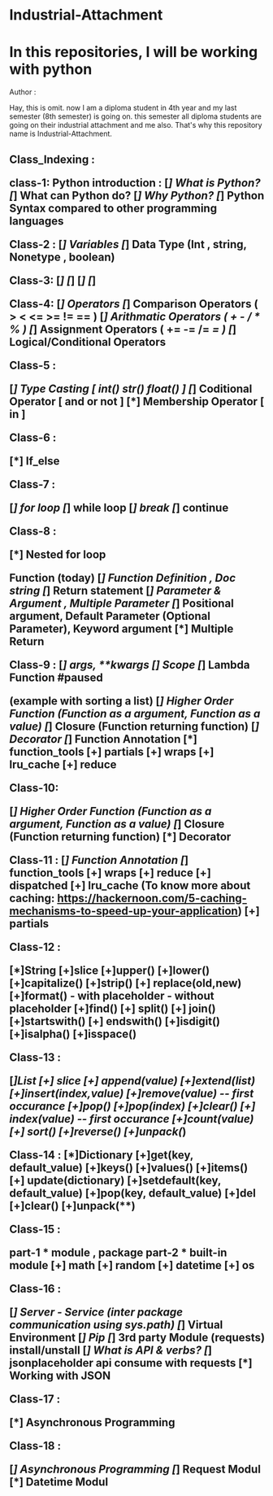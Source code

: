 # Industrial-Attachment
<h1> In this  repositories, I will be working with python</h1>

 Author : 
 
Hay, this is omit. now I am a diploma student in 4th year and my last semester   (8th semester) 
is going on. this semester all diploma students are going on their industrial attachment and me also.
That's why this repository name is Industrial-Attachment.

<h2> Class_Indexing :
    
class-1: 
Python introduction :
[*] What is Python?
[*] What can Python do?
[*] Why Python?
[*] Python Syntax compared to other programming languages

Class-2 : 
[*] Variables
[*] Data Type (Int , string, Nonetype , boolean)

Class-3: 
[*] 
[*]
[*]
[*]

Class-4: 
[*] Operators
[*] Comparison Operators ( > < <= >= != == )
[*] Arithmatic Operators ( + - / * % )
[*] Assignment Operators ( += -= /= *= )
[*] Logical/Conditional Operators


Class-5 : 

[*] Type Casting [ int() str() float() ]
[*] Coditional Operator [ and or not ]
[*] Membership Operator [ in ]

Class-6 : 

[*] If_else

Class-7 : 

[*] for loop
[*] while loop
[*] break
[*] continue

Class-8 :

[*]  Nested for loop

Function (today)
[*]  Function Definition , Doc string
[*]  Return statement
[*]  Parameter & Argument , Multiple Parameter
[*] Positional argument, Default Parameter (Optional Parameter), Keyword argument
[*] Multiple Return

Class-9 :
[*] *args, **kwargs
[*] Scope
[*] Lambda Function  #paused 

(example with sorting a list)
[*] Higher Order Function (Function as a argument, Function as a value)
[*] Closure (Function returning function)
[*] Decorator
[*] Function Annotation
[*] function_tools
	[+] partials
	[+] wraps
	[+] lru_cache
	[+] reduce

Class-10:

[*] Higher Order Function (Function as a argument, Function as a value)
[*] Closure (Function returning function)
[*] Decorator

Class-11 :
[*] Function Annotation
[*] function_tools
	[+] wraps
	[+] reduce
    [+] dispatched
	[+] lru_cache (To know more  about  caching: https://hackernoon.com/5-caching-mechanisms-to-speed-up-your-application)
	[+] partials

Class-12 :

[*]String
    [+]slice
    [+]upper()
    [+]lower()
    [+]capitalize()
    [+]strip()
    [+] replace(old,new)
    [+]format()
        - with placeholder
        - without placeholder
    [+]find()
    [+] split()
    [+] join()
    [+]startswith()
    [+] endswith()
    [+]isdigit()
    [+]isalpha()
    [+]isspace()


Class-13 :

[*]List
    [+] slice
    [+] append(value)
    [+]extend(list)
    [+]insert(index,value)
    [+]remove(value) -- first occurance
    [+]pop()
    [+]pop(index)
    [+]clear()
    [+] index(value) -- first occurance
    [+]count(value)
    [+] sort()
    [+]reverse()
    [+]unpack(*)

Class-14 :
[*]Dictionary
    [+]get(key, default_value)
    [+]keys()
    [+]values()
    [+]items()
    [+] update(dictionary)
    [+]setdefault(key, default_value)
    [+]pop(key, default_value)
    [+]del
    [+]clear()
    [+]unpack(**)

Class-15 :

part-1
	* module , package
part-2
	* built-in module
		[+] math
		[+] random
		[+] datetime
		[+] os

Class-16 :

[*] Server - Service (inter package communication using sys.path)
[*] Virtual Environment
[*] Pip
[*] 3rd party Module (requests) install/unstall
[*] What is API & verbs?
[*] jsonplaceholder api consume with requests
[*] Working with JSON


Class-17 :

[*] Asynchronous Programming

Class-18 :

[*] Asynchronous Programming
[*] Request Modul
[*] Datetime Modul
</h2>
